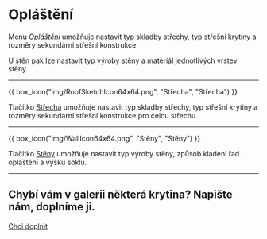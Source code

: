 
<h1>Opláštění</h1>
  <p>
    Menu <u><i>Opláštění</i></u> umožňuje nastavit typ skladby střechy, typ střešní krytiny a rozměry sekundární střešní konstrukce. 
  </p> 
  <p>
    U stěn pak lze nastavit typ výroby stěny a materiál jednotlivých vrstev stěny.
  </p>

  <hr class="main">


{{ box_icon("img/RoofSketchIcon64x64.png", "Střecha", "Střecha") }}

  <p>Tlačítko <u>Střecha</u> umožňuje nastavit typ skladby střechy, typ střešní krytiny a rozměry sekundární střešní konstrukce pro celou střechu.</p>

  <hr class="main">

{{ box_icon("img/WallIcon64x64.png", "Stěny", "Stěny") }}

  <p>Tlačítko <u>Stěny</u> umožňuje nastavit typ výroby stěny, způsob kladení řad opláštění a výšku soklu.</p>

  <hr class="main">

<h2>Chybí vám v galerii některá krytina? Napište nám, doplníme ji.</h2>
<a href="mailto:jiri.podval@histruct.com?subject=Dotaz na HiStruct konfigurátor budov" class="btn">
  Chci doplnit
</a>

<!-- product: HiStruct Building Configurator -->
